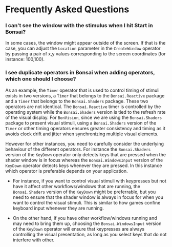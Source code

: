 # Frequently Asked Questions

### I can't see the window with the stimulus when I hit Start in Bonsai?
In some cases, the window might appear outside of the screen. 
If that is the case, you can adjust the `Location` parameter in the `CreateWindow` operator by passing a pair of x,y values corresponding to the screen coordinates (for instance: 100,100).

### I see duplicate operators in Bonsai when adding operators, which one should I choose?
As an example, the `Timer` operator that is used to control timing of stimuli exists in two versions, a `Timer` that belongs to the `Bonsai.Reactive` package and a `Timer` that belongs to the `Bonsai.Shaders` package.
These two operators are not identical. The `Bonsai.Reactive` timer is controlled by the operating system while the `Bonsai.Shaders` version is tied to the refresh rate of the visual display. 
For `BonVision`, since we are using the `Bonsai.Shaders` package to present visual stimuli, using a `Bonsai.Shaders` version of the `Timer` or other timing operators ensures greater consistency and timing as it avoids clock drift and jitter when synchronizing multiple visual elements.

However for other instances, you need to carefully consider the underlying behaviour of the different operators. For instance the `Bonsai.Shaders` version of the `KeyDown` operator only detects keys that are pressed when the shader window is in focus whereas the `Bonsai.WindowsInput` version of the `KeyDown` operator detects keys whenever they are pressed. In this instance which operator is preferable depends on your application.

- For instance, if you want to control visual stimuli with keypresses but not have it affect other workflows/windows that are running, the `Bonsai.Shaders` version of the `KeyDown` might be preferrable, but you need to ensure that the shader window is always in focus for when you want to control the visual stimuli. This is similar to how games confine keyboard input whenever they are running.

- On the other hand, if you have other workflow/windows running and may need to bring them up, choosing the `Bonsai.WindowsInput` version of the `KeyDown` operator will ensure that keypresses are always controlling the visual presentation, as long as you select keys that do not interfere with other.




